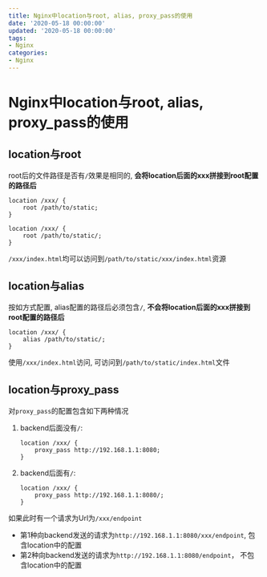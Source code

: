 ```yaml
---
title: Nginx中location与root, alias, proxy_pass的使用
date: '2020-05-18 00:00:00'
updated: '2020-05-18 00:00:00'
tags:
- Nginx
categories:
- Nginx
---
```

# Nginx中location与root, alias, proxy_pass的使用


## location与root

root后的文件路径是否有`/`效果是相同的, **会将location后面的xxx拼接到root配置的路径后**
```nginx
location /xxx/ {
    root /path/to/static;
}
```
```nginx
location /xxx/ {
    root /path/to/static/;
}
```

`/xxx/index.html`均可以访问到`/path/to/static/xxx/index.html`资源


## location与alias

按如方式配置, alias配置的路径后必须包含`/`, **不会将location后面的xxx拼接到root配置的路径后**

```nginx
location /xxx/ {
    alias /path/to/static/;
}
```
使用`/xxx/index.html`访问, 可访问到`/path/to/static/index.html`文件

## location与proxy_pass

对`proxy_pass`的配置包含如下两种情况

1. backend后面没有`/`: 

   ```nginx
   location /xxx/ {
       proxy_pass http://192.168.1.1:8080;
   }
   ```

2. backend后面有`/`: 

   ```nginx
   location /xxx/ {
       proxy_pass http://192.168.1.1:8080/;
   }
   ```

如果此时有一个请求为Url为`/xxx/endpoint`
- 第1种向backend发送的请求为`http://192.168.1.1:8080/xxx/endpoint`, 包含location中的配置
- 第2种向backend发送的请求为`http://192.168.1.1:8080/endpoint`， 不包含location中的配置

